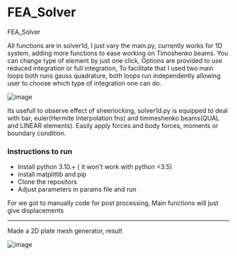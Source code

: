 # FEA_Solver
FEA_Solver

All functions are in solver1d, I just vary the main.py, currently works for 1D system, adding more functions to ease working on Timoshenko beams.
You can change type of element by just one click, Options are provided to use reduced integration or full integration, To facilitate that I used two main loops both runs gauss quadrature, both loops run independently allowing user to choose which type of integration one can do.

![image](https://user-images.githubusercontent.com/26081294/215250660-8e63f2dd-420f-4f3d-8d2b-683ed1e9a124.png)



Its usefull to observe effect of sheerlocking, solver1d.py is equipped to deal with bar, euler(Hermite Interpolation fns) and timmeshenko beams(QUAL and LINEAR elements). Easily apply forces and body forces, moments or boundary condition. 

### Instructions to run

- Install python 3.10.+ ( it won't work with python <3.5)
- install matplitlib and pip
- Clone the repositors
- Adjust parameters in params file and run

For we got to manually code for post processing, Main functions will just give displacements

---

Made a 2D plate mesh generator, result 

![image](https://user-images.githubusercontent.com/26081294/214326232-9989b8e2-6fb5-4c9e-9da6-2442a5caab29.png)
